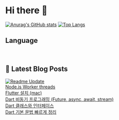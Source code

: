 # Hi there 👋

[![Anurag's GitHub stats](https://github-readme-stats.vercel.app/api?username=fullth)](https://github.com/anuraghazra/github-readme-stats)
[![Top Langs](https://github-readme-stats.vercel.app/api/top-langs/?username=fullth&layout=compact&hide=r,jupyter%20notebook,c%23&exclude_repo=roharui.github.io)](https://github.com/anuraghazra/github-readme-stats)

## Language

<p>
  <img alt="" src= "https://img.shields.io/badge/Node.js-339933?style=flat-square&logo=Node.js&logoColor=green"/>
  <img alt="" src= "https://img.shields.io/badge/TypeScript-black?logo=typescript&logoColor=blue"/>
  <img alt="" src= "https://img.shields.io/badge/JavaScript-F7DF1E?style=flat-square&logo=JavaScript&logoColor=white"/> 
</p>

## 📕 Latest Blog Posts
[![Readme Update](https://github.com/fullth/fullth/actions/workflows/main.yml/badge.svg)](https://github.com/fullth/fullth/actions/workflows/main.yml)</br>
<a href=https://fullth.tistory.com/entry/Nodejs-Worker-threads>Node.js Worker threads</a></br><a href=https://fullth.tistory.com/entry/Flutter-%EC%84%A4%EC%B9%98-mac>Flutter 설치 (mac)</a></br><a href=https://fullth.tistory.com/entry/Dart-%EB%B9%84%EB%8F%99%EA%B8%B0-%ED%94%84%EB%A1%9C%EA%B7%B8%EB%9E%98%EB%B0%8D-Future-async-await>Dart 비동기 프로그래밍 (Future, async, await, stream)</a></br><a href=https://fullth.tistory.com/entry/Dart-Class>Dart 클래스와 인터페이스</a></br><a href=https://fullth.tistory.com/entry/Dart-%EA%B8%B0%EB%B3%B8-%EB%AC%B8%EB%B2%95-%EB%B9%A0%EB%A5%B4%EA%B2%8C-%EC%A0%95%EB%A6%AC>Dart 기본 문법 빠르게 정리</a></br>